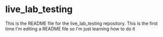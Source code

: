 # live_lab_testing

This is the README file for the live_lab_testing repository. This is the first time I'm editing a README file 
so I'm just learning how to do it
